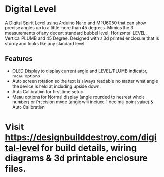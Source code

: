 # Digital Level
A Digital Spirit Level using Arduino Nano and MPU6050 that can show precise angles up to a little more than 45 degrees. Mimics the 3 measurements of any decent standard bubbel level, Horizontal LEVEL, Vertical PLUMB and 45 Degree. Designed with a 3d printed enclosure that is sturdy and looks like any standard level.

## Features
- OLED Display to display current angle and LEVEL/PLUMB indicator, menu options
- Auto screen rotation so the text is always readable no matter what angle the device is held at including upside down.
- Auto Calibration for first time setup
- Menu options for Normal display (angle rounded to nearest whole number) or Precision mode (angle will include 1 decimal point value) & Auto Calibration

# Visit https://designbuilddestroy.com/digital-level for build details, wiring diagrams & 3d printable enclosure files.
